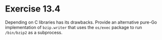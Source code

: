 # Exercise 13.4

Depending on C libraries has its drawbacks. Provide an alternative pure-Go
implementation of `bzip.writer` that uses the `os/exec` package to run
`/bin/bzip2` as a subprocess.
